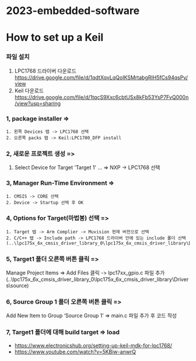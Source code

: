 # 2023-embedded-software

# How to set up a Keil

### 파일 설치 

  1. LPC1768 드라이버 다운로드 https://drive.google.com/file/d/1qdtXqvLqQoIKSMrtabgRIH5fCs94qsPv/view
  2. Keil 다운로드 https://drive.google.com/file/d/1tqcS9Xxc6cbtUSx8kFb53YsP7FvQ000n/view?usp=sharing 

### 1, package installer => 
	1. 왼쪽 Devices 탭 -> LPC1768 선택 
	2. 오른쪽 packs 탭 -> Keil:LPC1700_DFP install

### 2, 새로운 프로젝트 생성 => 
  1. Select Device for Target 'Target 1' ... => NXP -> LPC1768 선택

### 3, Manager Run-Time Environment =>
	1. CMSIS -> CORE 선택
	2. Device -> Startup 선택 후 OK

### 4,  Options for Target(마법봉) 선택 => 
	1. Target 탭 -> Arm Complier -> Muvision 현재 버전으로 선택
	2. C/C++ 탭 -> Include path -> LPC1768 드라이버 안에 있는 include 폴더 선택 (..\lpc175x_6x_cmsis_driver_library_0\lpc175x_6x_cmsis_driver_library\Drivers\include)

### 5, Target1 폴더 오른쪽 버튼 클릭 =>  
  Manage Project Items => Add Files 클릭 -> lpc17xx_gpio.c 파일 추가 (..\lpc175x_6x_cmsis_driver_library_0\lpc175x_6x_cmsis_driver_library\Drivers\source)

### 6, Source Group 1 폴더 오른쪽 버튼 클릭 => 
  Add New Item to Group ‘Source Group 1’ => main.c 파일 추가 후 코드 작성

### 7, Target1 폴더에 대해 build target => load 

* https://www.electronicshub.org/setting-up-keil-mdk-for-lpc1768/
* https://www.youtube.com/watch?v=5KBiw-anwrQ
